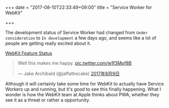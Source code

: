 +++
date = "2017-08-10T22:33:49+09:00"
title = "Service Worker for WebKit"

+++

The development status of Service Worker had changed from `Under consideration` to `In development` a few days ago, and seems like a lot of people are getting really excited about it.

[WebKit Feature Status](https://webkit.org/status/#specification-service-workers)

<blockquote class="twitter-tweet" data-lang="ja"><p lang="en" dir="ltr">Well this makes me happy. <a href="https://t.co/je1f3Mpf8B">pic.twitter.com/je1f3Mpf8B</a></p>&mdash; Jake Archibald (@jaffathecake) <a href="https://twitter.com/jaffathecake/status/895272929587597312">2017年8月9日</a></blockquote>
<script async src="//platform.twitter.com/widgets.js" charset="utf-8"></script>

Although it will certainly take some time for WebKit to actually have Service Workers up and running, but it's good to see this finally happening. What I wonder is how the WebKit team at Apple thinks about PWA, whether they see it as a threat or rather a opportunity.
